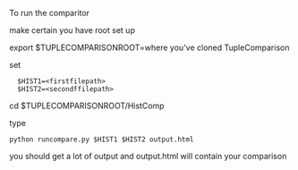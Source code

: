 To run the comparitor

make certain you have root set up 

 export  $TUPLECOMPARISONROOT=where you've cloned TupleComparison
 
set  
``` 
  $HIST1=<firstfilepath>
  $HIST2=<secondffilepath> 
```  
cd $TUPLECOMPARISONROOT/HistComp
  
type
  
  `python runcompare.py $HIST1 $HIST2 output.html`
  
you should get a lot of output and output.html will contain your comparison
  
  
  
